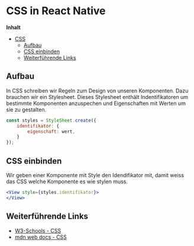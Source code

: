 # CSS in React Native

**Inhalt**
- [CSS](#css)
  - [Aufbau](#aufbau)
  - [CSS einbinden](#css-einbinden)
  - [Weiterführende Links](#weiterführende-links)

<div style="page-break-after: always;"></div>

## Aufbau

In CSS schreiben wir Regeln zum Design von unseren Komponenten.
Dazu brauchen wir ein Stylesheet.
Dieses Stylesheet enthält Indentifikatoren um bestimmte Komponenten anzuspechen und Eigenschaften mit Werten um sie zu gestalten.

``` jsx
const styles = StyleSheet.create({
    identifikator: {
        eigenschaft: wert,
    }
});
```

## CSS einbinden
Wir geben einer Komponente mit Style den Idendifikator mit, damit weiss das CSS welche Komponente es wie stylen muss. 
```jsx
<View style={styles.identifikator}>
</View>
```

## Weiterführende Links

 - [W3-Schools - CSS](https://www.w3schools.com/css/default.asp)
 - [mdn web docs - CSS](https://developer.mozilla.org/en-US/docs/Web/CSS)
